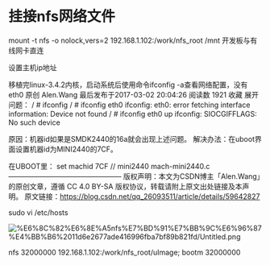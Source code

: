 # 挂接nfs网络文件

mount -t nfs -o nolock,vers=2 192.168.1.102:/work/nfs_root /mnt
开发板与有线网卡直连

设置主机ip地址

移植完linux-3.4.2内核，启动系统后使用命令ifconfig -a查看网络配置，没有eth0
原创 Alen.Wang 最后发布于2017-03-02 20:04:26 阅读数 1921 收藏
展开
问题：
/ # ifconfig
/ # ifconfig eth0 
ifconfig: eth0: error fetching interface information: Device not found
/ # ifconfig eth0 up
ifconfig: SIOCGIFFLAGS: No such device

原因：机器id如果是SMDK2440的16a就会出现上述问题。 
解决办法：在uboot界面设置机器id为MINI2440的7CF。

在UBOOT里：
set machid 7CF   // mini2440  mach-mini2440.c
————————————————
版权声明：本文为CSDN博主「Alen.Wang」的原创文章，遵循 CC 4.0 BY-SA 版权协议，转载请附上原文出处链接及本声明。
原文链接：https://blog.csdn.net/qq_26093511/article/details/59642827

sudo vi /etc/hosts

![%E6%8C%82%E6%8E%A5nfs%E7%BD%91%E7%BB%9C%E6%96%87%E4%BB%B6%2011d6e2677ade416996fba7bf89b821fd/Untitled.png](https://cdn.jsdelivr.net/gh/chenliang1301/Images@main/NotesImages/202111162249523.png)

nfs 32000000 192.168.1.102:/work/nfs_root/uImage; bootm 32000000